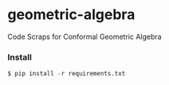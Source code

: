 # geometric-algebra
Code Scraps for Conformal Geometric Algebra

### Install

```python
$ pip install -r requirements.txt
```